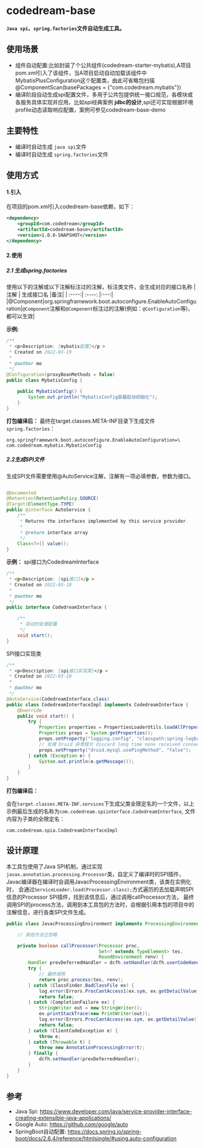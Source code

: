 # codedream-base

**`Java spi`、`spring.factories`文件自动生成工具。**

## 使用场景
* 组件自动配置:比如封装了个公共组件(codedream-starter-mybatis),A项目pom.xml引入了该组件，当A项目启动自动加载该组件中MybatisPlusConfiguration这个配置类，由此可省略包扫描@ComponentScan(basePackages = {"com.codedream.mybatis"})
* 编译阶段自动生成spi配置文件，多用于公共包提供统一接口规范，各模块或各服务具体实现并应用，比如spi经典案例 **jdbc的设计**,spi还可实现根据环境profile动态读取响应配置，案例可参见codedream-base-demo

## 主要特性
* 编译时自动生成 `java spi`文件
* 编译时自动生成 `spring.factories`文件

## 使用方式

#### 1.引入

在项目的pom.xml引入codedream-base依赖，如下：

```xml
<dependency>
    <groupId>com.codedream</groupId>
    <artifactId>codedream-base</artifactId>
    <version>1.0.0-SNAPSHOT</version>
</dependency>
```

#### 2.使用

##### 2.1 生成spring.factories

使用以下的注解或以下注解标注过的注解，标注类文件，会生成对应的接口名称
| 注解 | 生成接口名 |备注|
| :----:| :----: |:---:|
|@Component|org.springframework.boot.autoconfigure.EnableAutoConfiguration|`@Component`注解和`@Component`标注过的注解(例如：`@Configuration`等)，都可以生效|

**示例:**

```java
/**
 * <p>Description: [mybatis配置]</p >
 * Created on 2022-03-19
 *
 * @author mo
 */
@Configuration(proxyBeanMethods = false)
public class MybatisConfig {

    public MybatisConfig() {
        System.out.println("MybatisConfig容器启动初始化");
    }
}
```

**打包编译后：** 最终在target.classes.META-INF目录下生成文件`spring.factories`：

```properties
org.springframework.boot.autoconfigure.EnableAutoConfiguration=\
com.codedream.mybatis.MybatisConfig
```

##### 2.2生成SPI文件
生成SPI文件需要使用@AutoService注解，注解有一项必填参数，参数为接口。

```java

@Documented
@Retention(RetentionPolicy.SOURCE)
@Target(ElementType.TYPE)
public @interface AutoService {
    /**
     * Returns the interfaces implemented by this service provider.
     *
     * @return interface array
     */
    Class<?>[] value();
}
```

**示例：**
spi接口为CodedreamInterface
```java
/**
 * <p>Description: [spi接口]</p >
 * Created on 2022-03-18
 *
 * @author mo
 */
public interface CodedreamInterface {

    /**
     * 启动时处理配置
     */
    void start();
}
```

SPI接口实现类

```java
/**
 * <p>Description: [spi接口实现类]</p >
 * Created on 2022-03-18
 *
 * @author mo
 */
@AutoService(CodedreamInterface.class)
public class CodedreamInterfaceImpl implements CodedreamInterface {
    @Override
    public void start() {
        try {
            Properties properties = PropertiesLoaderUtils.loadAllProperties("application.properties");
            Properties props = System.getProperties();
            props.setProperty("logging.config", "classpath:spring-logback-" + properties.getProperty("spring.profiles.active") + ".xml");
            // 处理 Druid 异常提示 discard long time none received connection
            props.setProperty("druid.mysql.usePingMethod", "false");
        } catch (Exception e) {
            System.out.println(e.getMessage());
        }
    }
}
```

**打包编译后：**

会在`target.classes.META-INF.services`下生成父类全限定名的一个文件，以上示例最后生成的名称为`com.codedream.spiinterface.CodedreamInterface`, 文件内容为子类的全限定名：

````text
com.codedream.spia.CodedreamInterfaceImpl
````

## 设计原理

本工具包使用了Java SPI机制，通过实现`javax.annotation.processing.Processor`类，自定义了编译时的SPI插件，
Javac编译器在编译时会调用JavacProcessingEnvironment类，该类在实例化时， 会通过`ServiceLoader.load(Processor.class);`方式遍历的去加载声明SPI信息的Processor
SPI插件，找到该信息后，通过调用callProcessor方法， 最终调用SPI的process方法，调用到本工具包的方法时，会根据引用本包的项目中的注解信息，进行各类SPI文件生成。

```java
public class JavacProcessingEnvironment implements ProcessingEnvironment, Closeable {

    // 其他方法已忽略

    private boolean callProcessor(Processor proc,
                                  Set<? extends TypeElement> tes,
                                  RoundEnvironment renv) {
        Handler prevDeferredHandler = dcfh.setHandler(dcfh.userCodeHandler);
        try {
            // 最终调用
            return proc.process(tes, renv);
        } catch (ClassFinder.BadClassFile ex) {
            log.error(Errors.ProcCantAccess1(ex.sym, ex.getDetailValue()));
            return false;
        } catch (CompletionFailure ex) {
            StringWriter out = new StringWriter();
            ex.printStackTrace(new PrintWriter(out));
            log.error(Errors.ProcCantAccess(ex.sym, ex.getDetailValue(), out.toString()));
            return false;
        } catch (ClientCodeException e) {
            throw e;
        } catch (Throwable t) {
            throw new AnnotationProcessingError(t);
        } finally {
            dcfh.setHandler(prevDeferredHandler);
        }
    }
}
```

## 参考
* Java Spi: https://www.developer.com/java/service-provider-interface-creating-extensible-java-applications/
* Google Auto: https://github.com/google/auto
* SpringBoot自动配置: https://docs.spring.io/spring-boot/docs/2.6.4/reference/htmlsingle/#using.auto-configuration